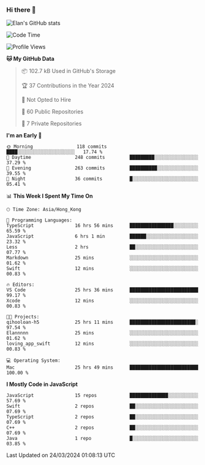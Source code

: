 ### Hi there 👋

![Elan's GitHub stats](https://github-readme-stats.vercel.app/api?username=elaninhust&rank_icon=github)

<!--START_SECTION:waka-->
![Code Time](http://img.shields.io/badge/Code%20Time-113%20hrs%2024%20mins-blue)

![Profile Views](http://img.shields.io/badge/Profile%20Views-3-blue)

**🐱 My GitHub Data** 

> 📦 102.7 kB Used in GitHub's Storage 
 > 
> 🏆 37 Contributions in the Year 2024
 > 
> 🚫 Not Opted to Hire
 > 
> 📜 60 Public Repositories 
 > 
> 🔑 7 Private Repositories 
 > 
**I'm an Early 🐤** 

```text
🌞 Morning                118 commits         ████░░░░░░░░░░░░░░░░░░░░░   17.74 % 
🌆 Daytime                248 commits         █████████░░░░░░░░░░░░░░░░   37.29 % 
🌃 Evening                263 commits         ██████████░░░░░░░░░░░░░░░   39.55 % 
🌙 Night                  36 commits          █░░░░░░░░░░░░░░░░░░░░░░░░   05.41 % 
```


📊 **This Week I Spent My Time On** 

```text
🕑︎ Time Zone: Asia/Hong_Kong

💬 Programming Languages: 
TypeScript               16 hrs 56 mins      ████████████████░░░░░░░░░   65.59 % 
JavaScript               6 hrs 1 min         ██████░░░░░░░░░░░░░░░░░░░   23.32 % 
Less                     2 hrs               ██░░░░░░░░░░░░░░░░░░░░░░░   07.77 % 
Markdown                 25 mins             ░░░░░░░░░░░░░░░░░░░░░░░░░   01.62 % 
Swift                    12 mins             ░░░░░░░░░░░░░░░░░░░░░░░░░   00.83 % 

🔥 Editors: 
VS Code                  25 hrs 36 mins      █████████████████████████   99.17 % 
Xcode                    12 mins             ░░░░░░░░░░░░░░░░░░░░░░░░░   00.83 % 

🐱‍💻 Projects: 
qihooloan-h5             25 hrs 11 mins      ████████████████████████░   97.54 % 
Elannnnn                 25 mins             ░░░░░░░░░░░░░░░░░░░░░░░░░   01.62 % 
loving_app_swift         12 mins             ░░░░░░░░░░░░░░░░░░░░░░░░░   00.83 % 

💻 Operating System: 
Mac                      25 hrs 49 mins      █████████████████████████   100.00 % 
```

**I Mostly Code in JavaScript** 

```text
JavaScript               15 repos            ██████████████░░░░░░░░░░░   57.69 % 
Swift                    2 repos             ██░░░░░░░░░░░░░░░░░░░░░░░   07.69 % 
TypeScript               2 repos             ██░░░░░░░░░░░░░░░░░░░░░░░   07.69 % 
C++                      2 repos             ██░░░░░░░░░░░░░░░░░░░░░░░   07.69 % 
Java                     1 repo              █░░░░░░░░░░░░░░░░░░░░░░░░   03.85 % 
```




 Last Updated on 24/03/2024 01:08:13 UTC
<!--END_SECTION:waka-->
